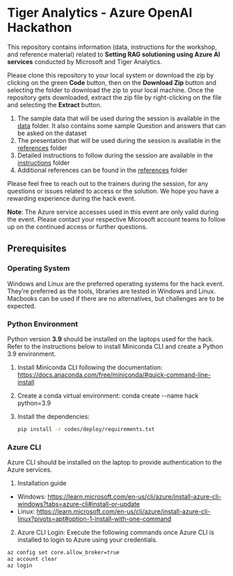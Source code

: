 # Tiger Analytics - Azure OpenAI Hackathon

This repository contains information (data, instructions for the workshop, and reference material) related to **Setting RAG solutioning using Azure AI services** conducted by Microsoft and Tiger Analytics.

Please clone this repository to your local system or download the zip by clicking on the green **Code** button, then on the **Download Zip** button and selecting the folder to download the zip to your local machine. Once the repository gets downloaded, extract the zip file by right-clicking on the file and selecting the **Extract** button.

1. The sample data that will be used during the session is available in the [data](data) folder. It also contains some sample Question and answers that can be asked on the dataset
2. The presentation that will be used during the session is available in the [references](references/AI_Build_Presentation.pdf) folder
3. Detailed instructions to follow during the session are available in the [instructions](instructions/ms_ai_build_steps.pdf) folder
4. Additional references can be found in the [references](references) folder

Please feel free to reach out to the trainers during the session, for any questions or issues related to access or the
solution. We hope you have a rewarding experience during the hack event.

**Note**: The Azure service accesses used in this event are only valid during the event. Please contact your respective Microsoft account teams to follow up on the continued access or further questions.


## Prerequisites
### Operating System
Windows and Linux are the preferred operating systems for the hack event. They’re preferred as the tools, libraries are tested in Windows and Linux. Macbooks can be used if there are no alternatives, but challenges are to be expected.

### Python Environment
Python version **3.9** should be installed on the laptops used for the hack.
Refer to the instructions below to install Miniconda CLI and create a Python 3.9 environment.
1. Install Miniconda CLI following the documentation: https://docs.anaconda.com/free/miniconda/#quick-command-line-install

2. Create a conda virtual environment:
  conda create --name hack python=3.9
3. Install the dependencies:
   ```bash
   pip install -r codes/deploy/requirements.txt
   ```

### Azure CLI
Azure CLI should be installed on the laptop to provide authentication to the Azure services.

1. Installation guide
   
  * Windows: https://learn.microsoft.com/en-us/cli/azure/install-azure-cli-windows?tabs=azure-cli#install-or-update
  * Linux: https://learn.microsoft.com/en-us/cli/azure/install-azure-cli-linux?pivots=apt#option-1-install-with-one-command

2. Azure CLI Login:
  Execute the following commands once Azure CLI is installed to login to Azure using your credentials.
  ```bash
  az config set core.allow_broker=true
  az account clear
  az login
  ```
